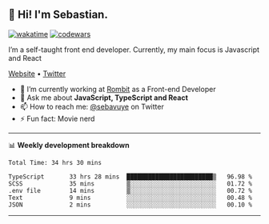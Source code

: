## 👋 Hi! I'm Sebastian.

[![wakatime](https://wakatime.com/badge/user/df0036c6-328a-4a39-be9b-e49417ed22a1.svg)](https://wakatime.com/@df0036c6-328a-4a39-be9b-e49417ed22a1)
[![codewars](https://www.codewars.com/users/sebavuye/badges/small)](https://www.codewars.com/users/sebavuye)

I’m a self-taught front end developer. Currently, my main focus is Javascript and React

[Website](https://sebastianvuye.be) • [Twitter](https://twitter.com/sebavuye)

- 🔭 I’m currently working at [Rombit](https://rombit.com/) as a Front-end Developer
- 💬 Ask me about **JavaScript, TypeScript and React**
- 📫 How to reach me: [@sebavuye](https://twitter.com/sebavuye) on Twitter
- ⚡ Fun fact: Movie nerd

-------

📊 **Weekly development breakdown**

<!--START_SECTION:waka-->

```text
Total Time: 34 hrs 30 mins

TypeScript       33 hrs 28 mins  ████████████████████████▒   96.98 %
SCSS             35 mins         ▒░░░░░░░░░░░░░░░░░░░░░░░░   01.72 %
.env file        14 mins         ▒░░░░░░░░░░░░░░░░░░░░░░░░   00.72 %
Text             9 mins          ░░░░░░░░░░░░░░░░░░░░░░░░░   00.48 %
JSON             2 mins          ░░░░░░░░░░░░░░░░░░░░░░░░░   00.10 %
```

<!--END_SECTION:waka-->
-------

